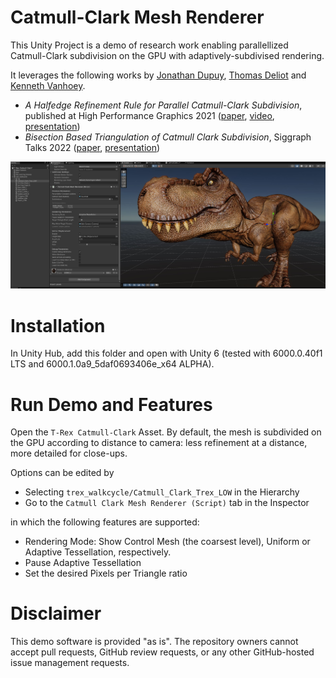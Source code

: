 # Catmull-Clark Mesh Renderer
This Unity Project is a demo of research work enabling parallellized Catmull-Clark subdivision on the GPU with adaptively-subdivised rendering.

It leverages the following works by [Jonathan Dupuy](https://onrendering.com/), [Thomas Deliot](https://thomasdeliot.wixsite.com/blog) and [Kenneth Vanhoey](http://www.kvanhoey.eu).
* _A Halfedge Refinement Rule for Parallel Catmull-Clark Subdivision_, published at High Performance Graphics 2021 ([paper](https://onrendering.com/data/papers/catmark/HalfedgeCatmullClark.pdf), [video](https://youtu.be/Ys2j5n9zWys), [presentation](https://www.youtube.com/watch?v=FFWgQZsfwy8))
* _Bisection Based Triangulation of Catmull Clark Subdivision_, Siggraph Talks 2022 ([paper](https://advances.realtimerendering.com/s2022/LebCatmullClark.pdf), [presentation](https://www.youtube.com/watch?v=p5tI2ddzMC4))

![Adaptive Mesh Subdivision!](/img/TRex-Unity.JPG "Adaptive TRex in Unity")

# Installation
In Unity Hub, add this folder and open with Unity 6 (tested with 6000.0.40f1 LTS and 6000.1.0a9_5daf0693406e_x64 ALPHA).

# Run Demo and Features
Open the `T-Rex Catmull-Clark` Asset.
By default, the mesh is subdivided on the GPU according to distance to camera: less refinement at a distance, more detailed for close-ups.

Options can be edited by
* Selecting `trex_walkcycle/Catmull_Clark_Trex_LOW` in the Hierarchy
* Go to the `Catmull Clark Mesh Renderer (Script)` tab in the Inspector

in which the following features are supported:
* Rendering Mode: Show Control Mesh (the coarsest level), Uniform or Adaptive Tessellation, respectively.
* Pause Adaptive Tessellation
* Set the desired Pixels per Triangle ratio

# Disclaimer
This demo software is provided "as is".
The repository owners cannot accept pull requests, GitHub review requests, or any other GitHub-hosted issue management requests.
